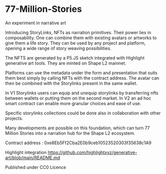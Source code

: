 # 77-Million-Stories
An experiment in narrative art

Introducing StoryLinks, NFTs as narration primitives.
Their power lies in composability.
One can combine them with existing avatars or artworks to give them a life story.
They can be used by any project and platform, opening a wide range of story weaving possibilities. 

The NFTS are generated by a P5.JS sketch integrated with Highlight generative art tools.
They are minted on Shape L2 mainnet.

Platforms can use the metadata under the form and presentation that suits them best simply by calling NFTs with the contract address. 
The avatar can then be combined with the Storylinks present in the same wallet. 

In V1 Storylinks users can equip and unequip storylinks by transferring nfts between wallets or putting them on the second market. 
In V2 an ad hoc smart contract can enable more granular choices and ease of use.

Specific storylinks collections could be done also in collaboration with other projects. 

Many developments are possible on this foundation, which can turn 77 Million Stories into a narration hub for the Shape L2 ecosystem.  

Contract address : 0xe8Eb5Ff2Cba2E0b9ceb10523520303f35638c1A9

Highlight integration 
https://github.com/highlightxyz/generative-art/blob/main/README.md

Published under CC0 Licence
